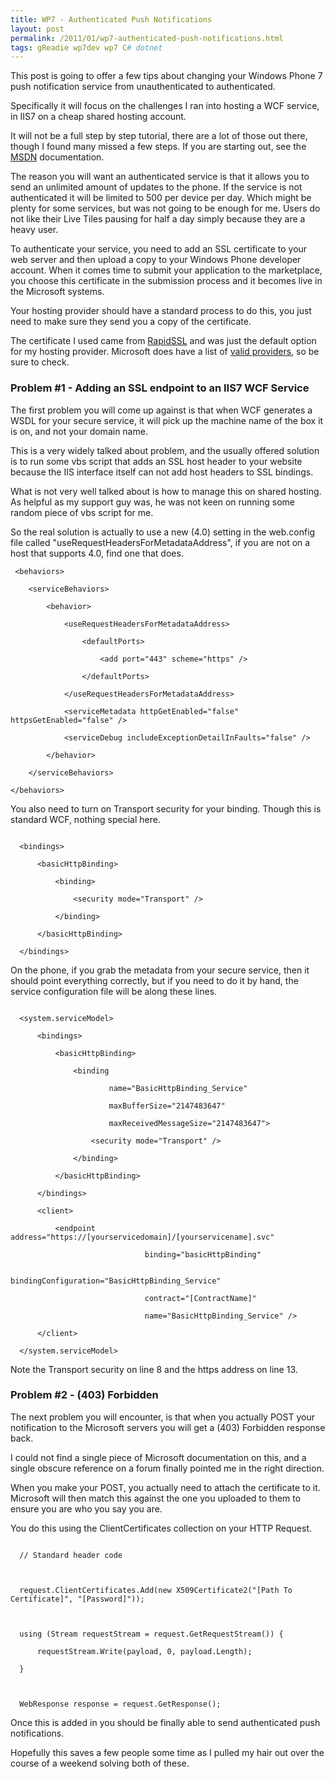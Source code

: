 ```yaml
---
title: WP7 - Authenticated Push Notifications
layout: post
permalink: /2011/01/wp7-authenticated-push-notifications.html
tags: gReadie wp7dev wp7 C# dotnet
---
```



This post is going to offer a few tips about changing your Windows Phone 7 push notification service from unauthenticated to authenticated.  
  
Specifically it will focus on the challenges I ran into hosting a WCF service, in IIS7 on a cheap shared hosting account.  
  
It will not be a full step by step tutorial, there are a lot of those out there, though I found many missed a few steps. If you are starting out, see the [MSDN](http://msdn.microsoft.com/en-us/library/ff941099.aspx) documentation.  
  
The reason you will want an authenticated service is that it allows you to send an unlimited amount of updates to the phone. If the service is not authenticated it will be limited to 500 per device per day. Which might be plenty for some services, but was not going to be enough for me. Users do not like their Live Tiles pausing for half a day simply because they are a heavy user.  
  
To authenticate your service, you need to add an SSL certificate to your web server and then upload a copy to your Windows Phone developer account. When it comes time to submit your application to the marketplace, you choose this certificate in the submission process and it becomes live in the Microsoft systems.  
  
Your hosting provider should have a standard process to do this, you just need to make sure they send you a copy of the certificate.  
  
The certificate I used came from [RapidSSL](http://www.rapidssl.com/) and was just the default option for my hosting provider. Microsoft does have a list of [valid providers](http://msdn.microsoft.com/en-us/library/gg521150.aspx), so be sure to check.  
  
### Problem #1 - Adding an SSL endpoint to an IIS7 WCF Service
  
The first problem you will come up against is that when WCF generates a WSDL for your secure service, it will pick up the machine name of the box it is on, and not your domain name.  
  
This is a very widely talked about problem, and the usually offered solution is to run some vbs script that adds an SSL host header to your website because the IIS interface itself can not add host headers to SSL bindings.  
  
What is not very well talked about is how to manage this on shared hosting. As helpful as my support guy was, he was not keen on running some random piece of vbs script for me.  
  
So the real solution is actually to use a new (4.0) setting in the web.config file called "useRequestHeadersForMetadataAddress", if you are not on a host that supports 4.0, find one that does.  
  ```
   <behaviors>

      <serviceBehaviors>

          <behavior>

              <useRequestHeadersForMetadataAddress>

                  <defaultPorts>

                      <add port="443" scheme="https" />

                  </defaultPorts>

              </useRequestHeadersForMetadataAddress>

              <serviceMetadata httpGetEnabled="false" httpsGetEnabled="false" />

              <serviceDebug includeExceptionDetailInFaults="false" />

          </behavior>

      </serviceBehaviors>

  </behaviors>
```




You also need to turn on Transport security for your binding. Though this is standard WCF, nothing special here.  


```

  <bindings>

      <basicHttpBinding>

          <binding>

              <security mode="Transport" />

          </binding>

      </basicHttpBinding>

  </bindings>
```




On the phone, if you grab the metadata from your secure service, then it should point everything correctly, but if you need to do it by hand, the service configuration file will be along these lines.  


```

  <system.serviceModel>

      <bindings>

          <basicHttpBinding>

              <binding 

                      name="BasicHttpBinding_Service"

                      maxBufferSize="2147483647"

                      maxReceivedMessageSize="2147483647">

                  <security mode="Transport" />

              </binding>

          </basicHttpBinding>

      </bindings>

      <client>

          <endpoint address="https://[yourservicedomain]/[yourservicename].svc"

                              binding="basicHttpBinding" 

                              bindingConfiguration="BasicHttpBinding_Service"

                              contract="[ContractName]" 

                              name="BasicHttpBinding_Service" />

      </client>

  </system.serviceModel>
```






Note the Transport security on line 8 and the https address on line 13.  



### Problem #2 - (403) Forbidden



The next problem you will encounter, is that when you actually POST your notification to the Microsoft servers you will get a (403) Forbidden response back.  



I could not find a single piece of Microsoft documentation on this, and a single obscure reference on a forum finally pointed me in the right direction.  



When you make your POST, you actually need to attach the certificate to it. Microsoft will then match this against the one you uploaded to them to ensure you are who you say you are.  



You do this using the ClientCertificates collection on your HTTP Request.  


```

  // Standard header code

   

  request.ClientCertificates.Add(new X509Certificate2("[Path To Certificate]", "[Password]"));

   

  using (Stream requestStream = request.GetRequestStream()) {

      requestStream.Write(payload, 0, payload.Length);

  }

   

  WebResponse response = request.GetResponse();
```






Once this is added in you should be finally able to send authenticated push notifications.  



Hopefully this saves a few people some time as I pulled my hair out over the course of a weekend solving both of these.  
  